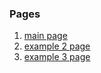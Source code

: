 ### Pages

1. <a href="https://janaratolonbaeva.github.io/circle-of-life" target="_blank">main page</a>
2. <a href="https://janaratolonbaeva.github.io/circle-of-life/example-2" target="_blank">example 2 page</a>
3. <a href="https://janaratolonbaeva.github.io/circle-of-life/example-3" target="_blank">example 3 page</a>


